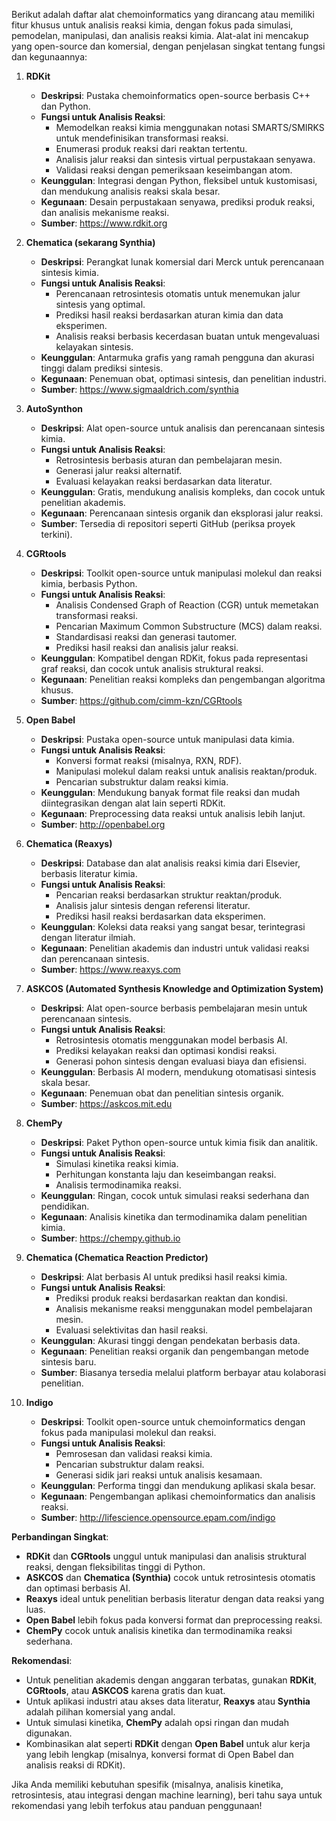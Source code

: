 Berikut adalah daftar alat chemoinformatics yang dirancang atau memiliki fitur khusus untuk analisis reaksi kimia, dengan fokus pada simulasi, pemodelan, manipulasi, dan analisis reaksi kimia. Alat-alat ini mencakup yang open-source dan komersial, dengan penjelasan singkat tentang fungsi dan kegunaannya:

1. **RDKit**  
   - **Deskripsi**: Pustaka chemoinformatics open-source berbasis C++ dan Python.  
   - **Fungsi untuk Analisis Reaksi**:  
     - Memodelkan reaksi kimia menggunakan notasi SMARTS/SMIRKS untuk mendefinisikan transformasi reaksi.  
     - Enumerasi produk reaksi dari reaktan tertentu.  
     - Analisis jalur reaksi dan sintesis virtual perpustakaan senyawa.  
     - Validasi reaksi dengan pemeriksaan keseimbangan atom.  
   - **Keunggulan**: Integrasi dengan Python, fleksibel untuk kustomisasi, dan mendukung analisis reaksi skala besar.  
   - **Kegunaan**: Desain perpustakaan senyawa, prediksi produk reaksi, dan analisis mekanisme reaksi.  
   - **Sumber**: https://www.rdkit.org

2. **Chematica (sekarang Synthia)**  
   - **Deskripsi**: Perangkat lunak komersial dari Merck untuk perencanaan sintesis kimia.  
   - **Fungsi untuk Analisis Reaksi**:  
     - Perencanaan retrosintesis otomatis untuk menemukan jalur sintesis yang optimal.  
     - Prediksi hasil reaksi berdasarkan aturan kimia dan data eksperimen.  
     - Analisis reaksi berbasis kecerdasan buatan untuk mengevaluasi kelayakan sintesis.  
   - **Keunggulan**: Antarmuka grafis yang ramah pengguna dan akurasi tinggi dalam prediksi sintesis.  
   - **Kegunaan**: Penemuan obat, optimasi sintesis, dan penelitian industri.  
   - **Sumber**: https://www.sigmaaldrich.com/synthia

3. **AutoSynthon**  
   - **Deskripsi**: Alat open-source untuk analisis dan perencanaan sintesis kimia.  
   - **Fungsi untuk Analisis Reaksi**:  
     - Retrosintesis berbasis aturan dan pembelajaran mesin.  
     - Generasi jalur reaksi alternatif.  
     - Evaluasi kelayakan reaksi berdasarkan data literatur.  
   - **Keunggulan**: Gratis, mendukung analisis kompleks, dan cocok untuk penelitian akademis.  
   - **Kegunaan**: Perencanaan sintesis organik dan eksplorasi jalur reaksi.  
   - **Sumber**: Tersedia di repositori seperti GitHub (periksa proyek terkini).

4. **CGRtools**  
   - **Deskripsi**: Toolkit open-source untuk manipulasi molekul dan reaksi kimia, berbasis Python.  
   - **Fungsi untuk Analisis Reaksi**:  
     - Analisis Condensed Graph of Reaction (CGR) untuk memetakan transformasi reaksi.  
     - Pencarian Maximum Common Substructure (MCS) dalam reaksi.  
     - Standardisasi reaksi dan generasi tautomer.  
     - Prediksi hasil reaksi dan analisis jalur reaksi.  
   - **Keunggulan**: Kompatibel dengan RDKit, fokus pada representasi graf reaksi, dan cocok untuk analisis struktural reaksi.  
   - **Kegunaan**: Penelitian reaksi kompleks dan pengembangan algoritma khusus.  
   - **Sumber**: https://github.com/cimm-kzn/CGRtools

5. **Open Babel**  
   - **Deskripsi**: Pustaka open-source untuk manipulasi data kimia.  
   - **Fungsi untuk Analisis Reaksi**:  
     - Konversi format reaksi (misalnya, RXN, RDF).  
     - Manipulasi molekul dalam reaksi untuk analisis reaktan/produk.  
     - Pencarian substruktur dalam reaksi kimia.  
   - **Keunggulan**: Mendukung banyak format file reaksi dan mudah diintegrasikan dengan alat lain seperti RDKit.  
   - **Kegunaan**: Preprocessing data reaksi untuk analisis lebih lanjut.  
   - **Sumber**: http://openbabel.org

6. **Chematica (Reaxys)**  
   - **Deskripsi**: Database dan alat analisis reaksi kimia dari Elsevier, berbasis literatur kimia.  
   - **Fungsi untuk Analisis Reaksi**:  
     - Pencarian reaksi berdasarkan struktur reaktan/produk.  
     - Analisis jalur sintesis dengan referensi literatur.  
     - Prediksi hasil reaksi berdasarkan data eksperimen.  
   - **Keunggulan**: Koleksi data reaksi yang sangat besar, terintegrasi dengan literatur ilmiah.  
   - **Kegunaan**: Penelitian akademis dan industri untuk validasi reaksi dan perencanaan sintesis.  
   - **Sumber**: https://www.reaxys.com

7. **ASKCOS (Automated Synthesis Knowledge and Optimization System)**  
   - **Deskripsi**: Alat open-source berbasis pembelajaran mesin untuk perencanaan sintesis.  
   - **Fungsi untuk Analisis Reaksi**:  
     - Retrosintesis otomatis menggunakan model berbasis AI.  
     - Prediksi kelayakan reaksi dan optimasi kondisi reaksi.  
     - Generasi pohon sintesis dengan evaluasi biaya dan efisiensi.  
   - **Keunggulan**: Berbasis AI modern, mendukung otomatisasi sintesis skala besar.  
   - **Kegunaan**: Penemuan obat dan penelitian sintesis organik.  
   - **Sumber**: https://askcos.mit.edu

8. **ChemPy**  
   - **Deskripsi**: Paket Python open-source untuk kimia fisik dan analitik.  
   - **Fungsi untuk Analisis Reaksi**:  
     - Simulasi kinetika reaksi kimia.  
     - Perhitungan konstanta laju dan keseimbangan reaksi.  
     - Analisis termodinamika reaksi.  
   - **Keunggulan**: Ringan, cocok untuk simulasi reaksi sederhana dan pendidikan.  
   - **Kegunaan**: Analisis kinetika dan termodinamika dalam penelitian kimia.  
   - **Sumber**: https://chempy.github.io

9. **Chematica (Chematica Reaction Predictor)**  
   - **Deskripsi**: Alat berbasis AI untuk prediksi hasil reaksi kimia.  
   - **Fungsi untuk Analisis Reaksi**:  
     - Prediksi produk reaksi berdasarkan reaktan dan kondisi.  
     - Analisis mekanisme reaksi menggunakan model pembelajaran mesin.  
     - Evaluasi selektivitas dan hasil reaksi.  
   - **Keunggulan**: Akurasi tinggi dengan pendekatan berbasis data.  
   - **Kegunaan**: Penelitian reaksi organik dan pengembangan metode sintesis baru.  
   - **Sumber**: Biasanya tersedia melalui platform berbayar atau kolaborasi penelitian.

10. **Indigo**  
    - **Deskripsi**: Toolkit open-source untuk chemoinformatics dengan fokus pada manipulasi molekul dan reaksi.  
    - **Fungsi untuk Analisis Reaksi**:  
      - Pemrosesan dan validasi reaksi kimia.  
      - Pencarian substruktur dalam reaksi.  
      - Generasi sidik jari reaksi untuk analisis kesamaan.  
    - **Keunggulan**: Performa tinggi dan mendukung aplikasi skala besar.  
    - **Kegunaan**: Pengembangan aplikasi chemoinformatics dan analisis reaksi.  
    - **Sumber**: http://lifescience.opensource.epam.com/indigo

**Perbandingan Singkat**:
- **RDKit** dan **CGRtools** unggul untuk manipulasi dan analisis struktural reaksi, dengan fleksibilitas tinggi di Python.
- **ASKCOS** dan **Chematica (Synthia)** cocok untuk retrosintesis otomatis dan optimasi berbasis AI.
- **Reaxys** ideal untuk penelitian berbasis literatur dengan data reaksi yang luas.
- **Open Babel** lebih fokus pada konversi format dan preprocessing reaksi.
- **ChemPy** cocok untuk analisis kinetika dan termodinamika reaksi sederhana.

**Rekomendasi**:
- Untuk penelitian akademis dengan anggaran terbatas, gunakan **RDKit**, **CGRtools**, atau **ASKCOS** karena gratis dan kuat.
- Untuk aplikasi industri atau akses data literatur, **Reaxys** atau **Synthia** adalah pilihan komersial yang andal.
- Untuk simulasi kinetika, **ChemPy** adalah opsi ringan dan mudah digunakan.
- Kombinasikan alat seperti **RDKit** dengan **Open Babel** untuk alur kerja yang lebih lengkap (misalnya, konversi format di Open Babel dan analisis reaksi di RDKit).

Jika Anda memiliki kebutuhan spesifik (misalnya, analisis kinetika, retrosintesis, atau integrasi dengan machine learning), beri tahu saya untuk rekomendasi yang lebih terfokus atau panduan penggunaan!